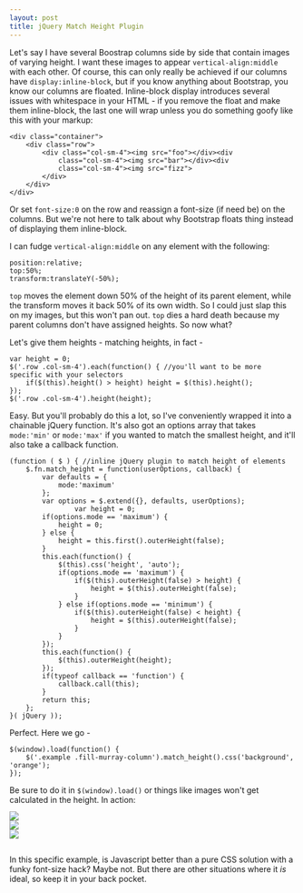 ```yaml
---
layout: post
title: jQuery Match Height Plugin
---
```


Let's say I have several Boostrap columns side by side that contain images of varying height. I want these images to appear `vertical-align:middle` with each other. Of course, this can only really be achieved if our columns have `display:inline-block`, but if you know anything about Bootstrap, you know our columns are floated. Inline-block display introduces several issues with whitespace in your HTML - if you remove the float and make them inline-block, the last one will wrap unless you do something goofy like this with your markup:

```
<div class="container">
	<div class="row">
		<div class="col-sm-4"><img src="foo"></div><div
			class="col-sm-4"><img src="bar"></div><div
			class="col-sm-4"><img src="fizz">
		</div>
	</div>
</div>
```

Or set `font-size:0` on the row and reassign a font-size (if need be) on the columns. But we're not here to talk about why Bootstrap floats thing instead of displaying them inline-block.

I can fudge `vertical-align:middle` on any element with the following:

```
position:relative;
top:50%;
transform:translateY(-50%);
```

`top` moves the element down 50% of the height of its parent element, while the transform moves it back 50% of its own width. So I could just slap this on my images, but this won't pan out. `top` dies a hard death because my parent columns don't have assigned heights. So now what?

Let's give them heights - matching heights, in fact -

```
var height = 0;
$('.row .col-sm-4').each(function() { //you'll want to be more specific with your selectors
	if($(this).height() > height) height = $(this).height();
});
$('.row .col-sm-4').height(height);
```

Easy. But you'll probably do this a lot, so I've conveniently wrapped it into a chainable jQuery function. It's also got an options array that takes `mode:'min'` or `mode:'max'` if you wanted to match the smallest height, and it'll also take a callback function.

```
(function ( $ ) { //inline jQuery plugin to match height of elements
    $.fn.match_height = function(userOptions, callback) {
        var defaults = {
            mode:'maximum'
        };
        var options = $.extend({}, defaults, userOptions);
				var height = 0;
        if(options.mode == 'maximum') {
            height = 0;
        } else {
            height = this.first().outerHeight(false);
        }
        this.each(function() {
            $(this).css('height', 'auto');
            if(options.mode == 'maximum') {
                if($(this).outerHeight(false) > height) {
                    height = $(this).outerHeight(false);
                }
            } else if(options.mode == 'minimum') {
                if($(this).outerHeight(false) < height) {
                    height = $(this).outerHeight(false);
                }
            }
        });
        this.each(function() {
            $(this).outerHeight(height);
        });
        if(typeof callback == 'function') {
            callback.call(this);
        }
        return this;
    };
}( jQuery ));
```

Perfect. Here we go -

```
$(window).load(function() {
	$('.example .fill-murray-column').match_height().css('background', 'orange');
});
```

Be sure to do it in `$(window).load()` or things like images won't get calculated in the height. In action:

<div class="container example">
	<div class="row">
		<div class="col-sm-4 fill-murray-column">
			<img src="http://fillmurray.com/300/300">
		</div>
		<div class="col-sm-4 fill-murray-column">
			<img src="http://fillmurray.com/300/350">
		</div>
		<div class="col-sm-4 fill-murray-column">
			<img src="http://fillmurray.com/300/400">
		</div>
	</div>
</div>

In this specific example, is Javascript better than a pure CSS solution with a funky font-size hack? Maybe not. But there are other situations where it _is_ ideal, so keep it in your back pocket.

<script>
(function ( $ ) { //inline jQuery plugin to match height of elements
    $.fn.match_height = function(userOptions, callback) {
        var defaults = {
            mode:'maximum'
        };
        var options = $.extend({}, defaults, userOptions);
				var height = 0;
        if(options.mode == 'maximum') {
            height = 0;
        } else {
            height = this.first().outerHeight(false);
        }
        this.each(function() {
            $(this).css('height', 'auto');
            if(options.mode == 'maximum') {
                if($(this).outerHeight(false) > height) {
                    height = $(this).outerHeight(false);
                }
            } else if(options.mode == 'minimum') {
                if($(this).outerHeight(false) < height) {
                    height = $(this).outerHeight(false);
                }
            }
        });
        this.each(function() {
            $(this).outerHeight(height);
        });
        if(typeof callback == 'function') {
            callback.call(this);
        }
        return this;
    };
}( jQuery ));
jQuery(document).ready(function($) {
	$(window).load(function() {
		$('.example .fill-murray-column').match_height().css('background', 'orange');
	});
});
</script>
<style>
	.example {
		margin:20px 0;
	}
	.example .fill-murray-column img {
		position:relative;
		top:50%;
		transform:translateY(-50%);
		-webkit-transform:translateY(-50%);
		max-width:100%;
	}
</style>

